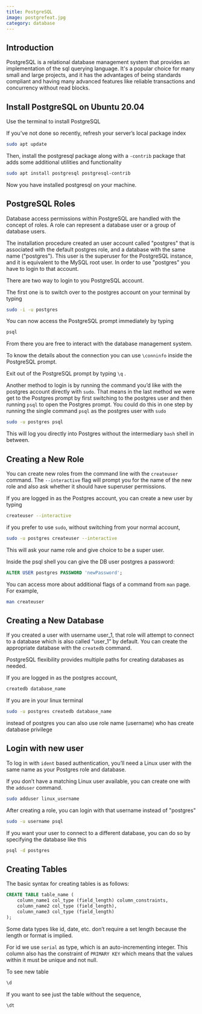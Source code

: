 ```yaml
---
title: PostgreSQL
image: postgrefeat.jpg
category: database
---
```


## Introduction

PostgreSQL is a relational database management system that provides an implementation of the sql querying language.
It's a popular choice for many small and large projects,
and it has the advantages of being standards compliant and having many advanced features like reliable transactions and concurrency without read blocks.

## Install PostgreSQL on Ubuntu 20.04

Use the terminal to install PostgreSQL

If you’ve not done so recently, refresh your server’s local package index

```bash
sudo apt update
```

Then, install the postgresql package along with a `-contrib` package that adds some additional utilities and functionality

```bash
sudo apt install postgresql postgresql-contrib
```

Now you have installed postgresql on your machine.

## PostgreSQL Roles

Database access permissions within PostgreSQL are handled with the concept of roles. A role can represent a database user or a group of database users.

The installation procedure created an user account called "postgres" that is associated with the default postgres role, and a database with the same name ("postgres").
This user is the superuser for the PostgreSQL instance, and it is equivalent to the MySQL root user.
In order to use "postgres" you have to login to that account.

There are two way to login to you PostgreSQL account.

The first one is to switch over to the postgres account on your terminal by typing

```bash
sudo -i -u postgres
```

You can now access the PostgreSQL prompt immediately by typing

```bash
psql
```

From there you are free to interact with the database management system.

To know the details about the connection you can use `\conninfo` inside the PostgreSQL prompt.

Exit out of the PostgreSQL prompt by typing `\q` .

Another method to login is by running the command you’d like with the postgres account directly with `sudo`.
That means in the last method we were get to the Postgres prompt by first switching to the postgres user and then running `psql` to open the Postgres prompt.
You could do this in one step by running the single command `psql` as the postgres user with `sudo`

```bash
sudo -u postgres psql
```

This will log you directly into Postgres without the intermediary `bash` shell in between.

## Creating a New Role

You can create new roles from the command line with the `createuser` command.
The `--interactive` flag will prompt you for the name of the new role and also ask whether it should have superuser permissions.

If you are logged in as the Postgres account, you can create a new user by typing

```bash
createuser --interactive
```

if you prefer to use `sudo`, without switching from your normal account,

```bash
sudo -u postgres createuser --interactive
```

This will ask your name role and give choice to be a super user.

Inside the psql shell you can give the DB user postgres a password:

```sql
ALTER USER postgres PASSWORD 'newPassword';
```

You can access more about additional flags of a command from `man` page. For example,

```bash
man createuser
```

## Creating a New Database

If you created a user with username user_1, that role will attempt to connect to a database which is also called “user_1” by default.
You can create the appropriate database with the `createdb` command.

PostgreSQL flexibility provides multiple paths for creating databases as needed.

If you are logged in as the postgres account,

```bash
createdb database_name
```

If you are in your linux terminal

```bash
sudo -u postgres createdb database_name
```

instead of postgres you can also use role name (username) who has create database privilege

## Login with new user

To log in with `ident` based authentication, you’ll need a Linux user with the same name as your Postgres role and database.

If you don’t have a matching Linux user available, you can create one with the `adduser` command.

```bash
sudo adduser linux_username
```

After creating a role, you can login with that username instead of "postgres"

```bash
sudo -u username psql
```

If you want your user to connect to a different database, you can do so by specifying the database like this

```bash
psql -d postgres
```

## Creating Tables

The basic syntax for creating tables is as follows:

```sql
CREATE TABLE table_name (
    column_name1 col_type (field_length) column_constraints,
    column_name2 col_type (field_length),
    column_name3 col_type (field_length)
);
```

Some data types like id, date, etc. don’t require a set length because the length or format is implied.

For id we use `serial` as type, which is an auto-incrementing integer.
This column also has the constraint of `PRIMARY KEY` which means that the values within it must be unique and not null.

To see new table

```sql
\d
```

If you want to see just the table without the sequence,

```sql
\dt
```
